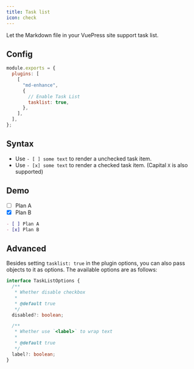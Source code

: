 ```yaml
---
title: Task list
icon: check
---
```


Let the Markdown file in your VuePress site support task list.

<!-- more -->

## Config

```js {7}
module.exports = {
  plugins: [
    [
      "md-enhance",
      {
        // Enable Task List
        tasklist: true,
      },
    ],
  ],
};
```

## Syntax

- Use `- [ ] some text` to render a unchecked task item.
- Use `- [x] some text` to render a checked task item. (Capital `X` is also supported)

## Demo

- [ ] Plan A
- [x] Plan B

```md
- [ ] Plan A
- [x] Plan B
```

## Advanced

Besides setting `tasklist: true` in the plugin options, you can also pass objects to it as options. The available options are as follows:

```ts
interface TaskListOptions {
  /**
   * Whether disable checkbox
   *
   * @default true
   */
  disabled?: boolean;

  /**
   * Whether use `<label>` to wrap text
   *
   * @default true
   */
  label?: boolean;
}
```
